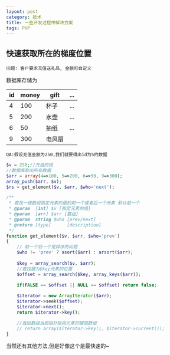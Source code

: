 ```yaml
---
layout: post
category: 技术
title: 一些开发过程中解决方案
tags: PHP
---
```

## 快速获取所在的梯度位置
`问题: 客户要求充值送礼品, 金额可自定义`

数据库存储为

| id  | money | gift   | ... |
| --- | ----- | ------ | --- |
| 4   | 100   | 杯子   | ... |
| 5   | 200   | 水壶   | ... |
| 6   | 50    | 抽纸   | ... |
| 9   | 300   | 电风扇 |     |

`QA:假设充值金额为250,我们就要得出id为5的数据`

```php
$v = 250;//充值的钱
//数据库取出所有数据
$arr = array(4=>100, 5=>200, 6=>50, 9=>300);
array_push($arr, $v);
$rs = get_element($v, $arr, $who='next');

/**
 * 查找一维数组指定元素的值的前一个或者后一个元素 默认前一个
 * @param  [int] $v [指定元素的值]
 * @param  [arr] $arr [数组]
 * @param  string $who [prev/next]
 * @return [type]      [description]
 */
function get_element($v, $arr, $who='prev')
{
	// 前一个后一个是排序的问题
    $who != 'prev' ? asort($arr) : arsort($arr);
    
    $key = array_search($v, $arr);
    //查找键为$key元素的位置
    $offset = array_search($key, array_keys($arr));
    
    if(FALSE == $offset || NULL == $offset) return false;

    $iterator = new ArrayIterator($arr);
    $iterator->seek($offset);
    $iterator->next();
    return $iterator->key();

    //返回数组当前指针指向元素的键值数组
    // return array($iterator->key(), $iterator->current());
} 
```
当然还有其他方法,但是好像这个是最快速的~